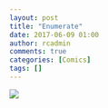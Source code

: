 ```yaml
---
layout: post
title: "Enumerate"
date: 2017-06-09 01:00
author: rcadmin
comments: true
categories: [Comics]
tags: []
---
```

<a href="../comics/2017/06/09/enumerate"><img src="http://dl.bitsmack.com/comics/20170609.jpg" /></a>
